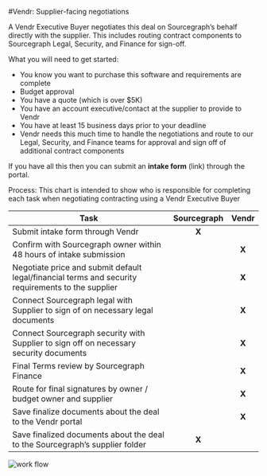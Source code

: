 #Vendr: Supplier-facing negotiations

A Vendr Executive Buyer negotiates this deal on Sourcegraph’s behalf directly with the supplier. This includes routing contract components to Sourcegraph Legal, Security, and Finance for sign-off.

What you will need to get started:

- You know you want to purchase this software and requirements are complete
- Budget approval
- You have a quote (which is over $5K)
- You have an account executive/contact at the supplier to provide to Vendr
- You have at least 15 business days prior to your deadline
- Vendr needs this much time to handle the negotiations and route to our Legal, Security, and Finance teams for approval and sign off of additional contract components

If you have all this then you can submit an **intake form** (link) through the portal.

Process: This chart is intended to show who is responsible for completing each task when negotiating contracting using a Vendr Executive Buyer

| Task                                                                                               | Sourcegraph | Vendr |
| -------------------------------------------------------------------------------------------------- | :---------: | :---: |
| Submit intake form through Vendr                                                                   |    **X**    |       |
| Confirm with Sourcegraph owner within 48 hours of intake submission                                |             | **X** |
| Negotiate price and submit default legal/financial terms and security requirements to the supplier |             | **X** |
| Connect Sourcegraph legal with Supplier to sign of on necessary legal documents                    |             | **X** |
| Connect Sourcegraph security with Supplier to sign off on necessary security documents             |             | **X** |
| Final Terms review by Sourcegraph Finance                                                          |             | **X** |
| Route for final signatures by owner / budget owner and supplier                                    |             | **X** |
| Save finalize documents about the deal to the Vendr portal                                         |             | **X** |
| Save finalized documents about the deal to the Sourcegraph’s supplier folder                       |    **X**    |       |

![work flow](https://storage.googleapis.com/sourcegraph-assets/Vendr%20-%20Procurement%20Process%20flow.jpg)
